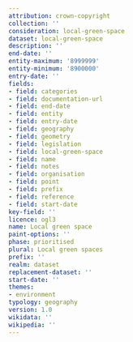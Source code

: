```yaml
---
attribution: crown-copyright
collection: ''
consideration: local-green-space
dataset: local-green-space
description: ''
end-date: ''
entity-maximum: '8999999'
entity-minimum: '8900000'
entry-date: ''
fields:
- field: categories
- field: documentation-url
- field: end-date
- field: entity
- field: entry-date
- field: geography
- field: geometry
- field: legislation
- field: local-green-space
- field: name
- field: notes
- field: organisation
- field: point
- field: prefix
- field: reference
- field: start-date
key-field: ''
licence: ogl3
name: Local green space
paint-options: ''
phase: prioritised
plural: Local green spaces
prefix: ''
realm: dataset
replacement-dataset: ''
start-date: ''
themes:
- environment
typology: geography
version: 1.0
wikidata: ''
wikipedia: ''
---
```

